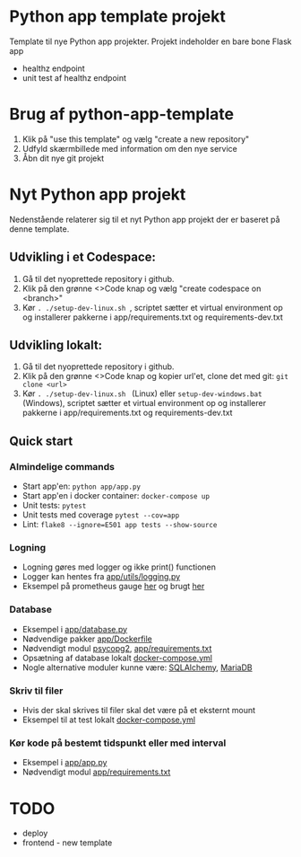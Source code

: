 # Python app template projekt
Template til nye Python app projekter.
Projekt indeholder en bare bone Flask app
* healthz endpoint
* unit test af healthz endpoint

# Brug af python-app-template
1. Klik på "use this template" og vælg "create a new repository"
2. Udfyld skærmbillede med information om den nye service
3. Åbn dit nye git projekt

# Nyt Python app projekt
Nedenstående relaterer sig til et nyt Python app projekt der er baseret på denne template.

## Udvikling i et Codespace:
1. Gå til det nyoprettede repository i github.
2. Klik på den grønne <>Code knap og vælg "create codespace on \<branch>"
3. Kør ```. ./setup-dev-linux.sh ```, scriptet sætter et virtual environment op og installerer pakkerne i app/requirements.txt og requirements-dev.txt

## Udvikling lokalt:
1. Gå til det nyoprettede repository i github.
2. Klik på den grønne <>Code knap og kopier url'et, clone det med git: ```git clone <url>```
3. Kør ```. ./setup-dev-linux.sh ``` (Linux) eller ```setup-dev-windows.bat``` (Windows), scriptet sætter et virtual environment op og installerer pakkerne i app/requirements.txt og requirements-dev.txt

## Quick start

### Almindelige commands
* Start app'en:  ```python app/app.py```
* Start app'en i docker container: ```docker-compose up```
* Unit tests: ```pytest```
* Unit tests med coverage ```pytest --cov=app```
* Lint: ```flake8 --ignore=E501 app tests --show-source```

### Logning
* Logning gøres med logger og ikke print() functionen
* Logger kan hentes fra [app/utils/logging.py](/app/utils/logging.py)
* Eksempel på prometheus gauge [her](/app/utils/logging.py#L9) og brugt [her](/app/app.py#L15)

### Database
* Eksempel i [app/database.py](/app/database.py)
* Nødvendige pakker [app/Dockerfile](/app/Dockerfile#L13)
* Nødvendigt modul  [psycopg2](https://pypi.org/project/psycopg2/), [app/requirements.txt](/app/requirements.txt#L4)
* Opsætning af database lokalt [docker-compose.yml](/docker-compose.yml#L22)
* Nogle alternative moduler kunne være: [SQLAlchemy](https://www.sqlalchemy.org/), [MariaDB](https://pypi.org/project/mariadb/)

### Skriv til filer
* Hvis der skal skrives til filer skal det være på et eksternt mount
* Eksempel til at test lokalt [docker-compose.yml](/docker-compose.yml#L18)

### Kør kode på bestemt tidspunkt eller med interval
* Eksempel i [app/app.py](/app/app.py#L18)
* Nødvendigt modul [app/requirements.txt](/app/requirements.txt#L5)

# TODO
* deploy
* frontend - new template
